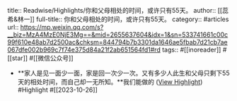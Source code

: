 title:: Readwise/Highlights/你和父母相处的时间，或许只有55天。
author:: [[蕊希&amp;林一]]
full-title:: 你和父母相处的时间，或许只有55天。
category:: #articles
url:: https://mp.weixin.qq.com/s?__biz=MzA4MzE0NjE3Mg==&mid=2655637604&idx=1&sn=533741661c00c99f610e48ab7d2500ac&chksm=844794b7b3301da1646ae5fbab7d21cb7ae067dfe002b969c7f74e375d84a21f2ab651564fd1#rd
tags:: #[[inoreader]] #[[star]] #[[微信公众号]]
- **家人是见一面少一面，家是回一次少一次。又有多少人此生和父母只剩下55天的相处时间，而自己却一无所知。**我们能做的 ([View Highlight](https://read.readwise.io/read/01hdmrsh81j59xdxxb6hyt8z2v)) #Highlight #[[2023-10-26]]